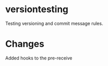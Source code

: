 # versiontesting

Testing versioning and commit message rules.

# Changes

Added hooks to the pre-receive
